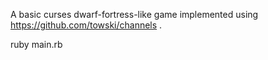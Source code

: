 A basic curses dwarf-fortress-like game implemented using https://github.com/towski/channels .

ruby main.rb
